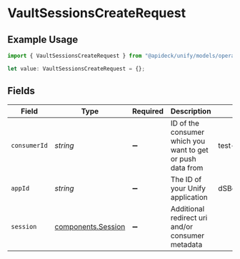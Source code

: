# VaultSessionsCreateRequest

## Example Usage

```typescript
import { VaultSessionsCreateRequest } from "@apideck/unify/models/operations";

let value: VaultSessionsCreateRequest = {};
```

## Fields

| Field                                                      | Type                                                       | Required                                                   | Description                                                | Example                                                    |
| ---------------------------------------------------------- | ---------------------------------------------------------- | ---------------------------------------------------------- | ---------------------------------------------------------- | ---------------------------------------------------------- |
| `consumerId`                                               | *string*                                                   | :heavy_minus_sign:                                         | ID of the consumer which you want to get or push data from | test-consumer                                              |
| `appId`                                                    | *string*                                                   | :heavy_minus_sign:                                         | The ID of your Unify application                           | dSBdXd2H6Mqwfg0atXHXYcysLJE9qyn1VwBtXHX                    |
| `session`                                                  | [components.Session](../../models/components/session.md)   | :heavy_minus_sign:                                         | Additional redirect uri and/or consumer metadata           |                                                            |